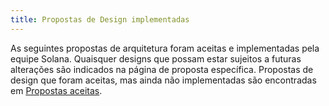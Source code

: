 ```yaml
---
title: Propostas de Design implementadas
---
```


As seguintes propostas de arquitetura foram aceitas e implementadas pela equipe Solana. Quaisquer designs que possam estar sujeitos a futuras alterações são indicados na página de proposta específica. Propostas de design que foram aceitas, mas ainda não implementadas são encontradas em [Propostas aceitas](../proposals/accepted-design-proposals.md).
